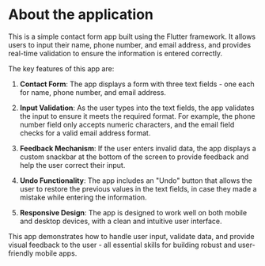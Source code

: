 # About the application

This is a simple contact form app built using the Flutter framework. It allows users to input their name, phone number, and email address, and provides real-time validation to ensure the information is entered correctly.

The key features of this app are:

1. **Contact Form**: The app displays a form with three text fields - one each for name, phone number, and email address.

2. **Input Validation**: As the user types into the text fields, the app validates the input to ensure it meets the required format. For example, the phone number field only accepts numeric characters, and the email field checks for a valid email address format.

3. **Feedback Mechanism**: If the user enters invalid data, the app displays a custom snackbar at the bottom of the screen to provide feedback and help the user correct their input.

4. **Undo Functionality**: The app includes an "Undo" button that allows the user to restore the previous values in the text fields, in case they made a mistake while entering the information.

5. **Responsive Design**: The app is designed to work well on both mobile and desktop devices, with a clean and intuitive user interface.

This app demonstrates how to handle user input, validate data, and provide visual feedback to the user - all essential skills for building robust and user-friendly mobile apps.
